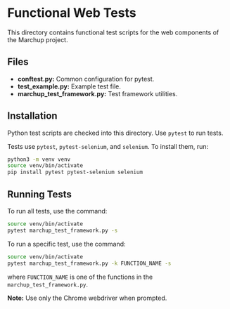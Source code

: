 # Functional Web Tests

This directory contains functional test scripts for the web components of the Marchup project.

## Files

- **conftest.py:** Common configuration for pytest.
- **test_example.py:** Example test file.
- **marchup_test_framework.py:** Test framework utilities.

## Installation

Python test scripts are checked into this directory. Use `pytest` to run tests.

Tests use `pytest`, `pytest-selenium`, and `selenium`. To install them, run:

```bash
python3 -m venv venv
source venv/bin/activate
pip install pytest pytest-selenium selenium
```

## Running Tests

To run all tests, use the command:

```bash
source venv/bin/activate
pytest marchup_test_framework.py -s
```

To run a specific test, use the command:

```bash
source venv/bin/activate
pytest marchup_test_framework.py -k FUNCTION_NAME -s
```

where `FUNCTION_NAME` is one of the functions in the `marchup_test_framework.py`.

**Note:** Use only the Chrome webdriver when prompted.
